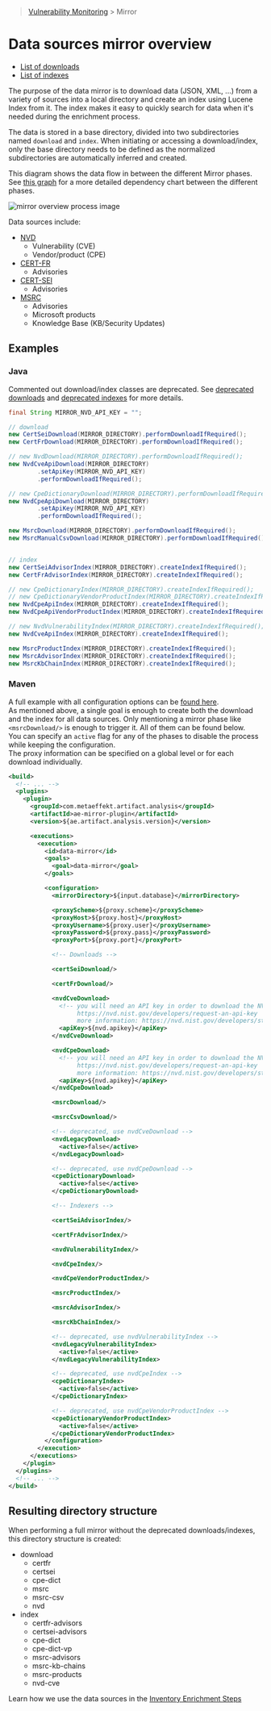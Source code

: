> [Vulnerability Monitoring](../inventory-enrichment-overview.md) > Mirror

# Data sources mirror overview

- [List of downloads](download.md)
- [List of indexes](index.md)

The purpose of the data mirror is to download data (JSON, XML, ...) from a variety of sources into a local directory and
create an index using Lucene Index from it. The index makes it easy to quickly search for data when it's needed during
the enrichment process.

The data is stored in a base directory, divided into two subdirectories named `download` and `index`. When initiating or
accessing a download/index, only the base directory needs to be defined as the normalized subdirectories are
automatically inferred and created.

This diagram shows the data flow in between the different Mirror phases. See [this graph](../dependants.svg) for a more
detailed dependency chart between the different phases.

![mirror overview process image](mirror-documentation-overview.svg)

Data sources include:

- [NVD](https://nvd.nist.gov/vuln)
    - Vulnerability (CVE)
    - Vendor/product (CPE)
- [CERT-FR](https://www.cert.ssi.gouv.fr/)
    - Advisories
- [CERT-SEI](https://www.sei.cmu.edu/about/divisions/cert/)
    - Advisories
- [MSRC](https://msrc.microsoft.com/update-guide/vulnerability)
    - Advisories
    - Microsoft products
    - Knowledge Base (KB/Security Updates)

## Examples

### Java

Commented out download/index classes are deprecated. See
[deprecated downloads](download.md#list-of-deprecated-downloads) and
[deprecated indexes](index.md#list-of-deprecated-indexers) for more details.

```java
final String MIRROR_NVD_API_KEY = "";

// download
new CertSeiDownload(MIRROR_DIRECTORY).performDownloadIfRequired();
new CertFrDownload(MIRROR_DIRECTORY).performDownloadIfRequired();

// new NvdDownload(MIRROR_DIRECTORY).performDownloadIfRequired();
new NvdCveApiDownload(MIRROR_DIRECTORY)
        .setApiKey(MIRROR_NVD_API_KEY)
        .performDownloadIfRequired();

// new CpeDictionaryDownload(MIRROR_DIRECTORY).performDownloadIfRequired();
new NvdCpeApiDownload(MIRROR_DIRECTORY)
        .setApiKey(MIRROR_NVD_API_KEY)
        .performDownloadIfRequired();

new MsrcDownload(MIRROR_DIRECTORY).performDownloadIfRequired();
new MsrcManualCsvDownload(MIRROR_DIRECTORY).performDownloadIfRequired(); // manual download


// index
new CertSeiAdvisorIndex(MIRROR_DIRECTORY).createIndexIfRequired();
new CertFrAdvisorIndex(MIRROR_DIRECTORY).createIndexIfRequired();

// new CpeDictionaryIndex(MIRROR_DIRECTORY).createIndexIfRequired();
// new CpeDictionaryVendorProductIndex(MIRROR_DIRECTORY).createIndexIfRequired();
new NvdCpeApiIndex(MIRROR_DIRECTORY).createIndexIfRequired();
new NvdCpeApiVendorProductIndex(MIRROR_DIRECTORY).createIndexIfRequired();

// new NvdVulnerabilityIndex(MIRROR_DIRECTORY).createIndexIfRequired();
new NvdCveApiIndex(MIRROR_DIRECTORY).createIndexIfRequired();

new MsrcProductIndex(MIRROR_DIRECTORY).createIndexIfRequired();
new MsrcAdvisorIndex(MIRROR_DIRECTORY).createIndexIfRequired();
new MsrcKbChainIndex(MIRROR_DIRECTORY).createIndexIfRequired();
```

### Maven

A full example with all configuration options can be [found here](../../../mirror/pom.xml).  
As mentioned above, a single goal is enough to create both the download and the index for all data sources. Only
mentioning a mirror phase like `<msrcDownload/>` is enough to trigger it. All of them can be found below.  
You can specify an `active` flag for any of the phases to disable the process while keeping the configuration.  
The proxy information can be specified on a global level or for each download individually.

```xml
<build>
  <!-- ... -->
  <plugins>
    <plugin>
      <groupId>com.metaeffekt.artifact.analysis</groupId>
      <artifactId>ae-mirror-plugin</artifactId>
      <version>${ae.artifact.analysis.version}</version>

      <executions>
        <execution>
          <id>data-mirror</id>
          <goals>
            <goal>data-mirror</goal>
          </goals>

          <configuration>
            <mirrorDirectory>${input.database}</mirrorDirectory>

            <proxyScheme>${proxy.scheme}</proxyScheme>
            <proxyHost>${proxy.host}</proxyHost>
            <proxyUsername>${proxy.user}</proxyUsername>
            <proxyPassword>${proxy.pass}</proxyPassword>
            <proxyPort>${proxy.port}</proxyPort>

            <!-- Downloads -->

            <certSeiDownload/>

            <certFrDownload/>

            <nvdCveDownload>
              <!-- you will need an API key in order to download the NVD data:
                   https://nvd.nist.gov/developers/request-an-api-key
                   more information: https://nvd.nist.gov/developers/start-here -->
              <apiKey>${nvd.apikey}</apiKey>
            </nvdCveDownload>

            <nvdCpeDownload>
              <!-- you will need an API key in order to download the NVD data:
                   https://nvd.nist.gov/developers/request-an-api-key
                   more information: https://nvd.nist.gov/developers/start-here -->
              <apiKey>${nvd.apikey}</apiKey>
            </nvdCpeDownload>

            <msrcDownload/>

            <msrcCsvDownload/>

            <!-- deprecated, use nvdCveDownload -->
            <nvdLegacyDownload>
              <active>false</active>
            </nvdLegacyDownload>

            <!-- deprecated, use nvdCpeDownload -->
            <cpeDictionaryDownload>
              <active>false</active>
            </cpeDictionaryDownload>

            <!-- Indexers -->

            <certSeiAdvisorIndex/>

            <certFrAdvisorIndex/>

            <nvdVulnerabilityIndex/>

            <nvdCpeIndex/>

            <nvdCpeVendorProductIndex/>

            <msrcProductIndex/>

            <msrcAdvisorIndex/>

            <msrcKbChainIndex/>

            <!-- deprecated, use nvdVulnerabilityIndex -->
            <nvdLegacyVulnerabilityIndex>
              <active>false</active>
            </nvdLegacyVulnerabilityIndex>

            <!-- deprecated, use nvdCpeIndex -->
            <cpeDictionaryIndex>
              <active>false</active>
            </cpeDictionaryIndex>

            <!-- deprecated, use nvdCpeVendorProductIndex -->
            <cpeDictionaryVendorProductIndex>
              <active>false</active>
            </cpeDictionaryVendorProductIndex>
          </configuration>
        </execution>
      </executions>
    </plugin>
  </plugins>
  <!-- ... -->
</build>
```

## Resulting directory structure

When performing a full mirror without the deprecated downloads/indexes, this directory structure is created:

- download
    - certfr
    - certsei
    - cpe-dict
    - msrc
    - msrc-csv
    - nvd
- index
    - certfr-advisors
    - certsei-advisors
    - cpe-dict
    - cpe-dict-vp
    - msrc-advisors
    - msrc-kb-chains
    - msrc-products
    - nvd-cve

Learn how we use the data sources in the [Inventory Enrichment Steps](../enrichment/inventory-enrichment.md)

